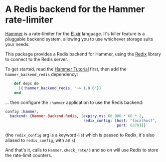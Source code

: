 # A Redis backend for the Hammer rate-limiter

[Hammer](https://github.com/ExHammer/hammer) is a rate-limiter for
the [Elixir](https://elixir-lang.org/) language. It's killer feature is a
pluggable backend system, allowing you to use whichever storage suits your
needs.

This package provides a Redis backend for Hammer, using
the [Redix](https://github.com/whatyouhide/redix) library to connect to the
Redis server.

To get started, read
the [Hammer Tutorial](https://hexdocs.pm/hammer/tutorial.html) first, then add
the `hammer_backend_redis` dependency:

```elixir
    def deps do
      [{:hammer_backend_redis, "~> 1.0.0"}]
    end
```

... then configure the `:hammer` application to use the Redis backend:

```elixir
config :hammer,
  backend: {Hammer.Backend.Redis, [expiry_ms: 60_000 * 60 * 2,
                                   redix_config: [host: "localhost",
                                                  port: 6379]]}
```

(the `redix_config` arg is a keyword-list which is passed to Redix, it's also
aliased to `redis_config`, with an `s`)

And that's it, calls to `Hammer.check_rate/3` and so on will use Redis to store
the rate-limit counters.
